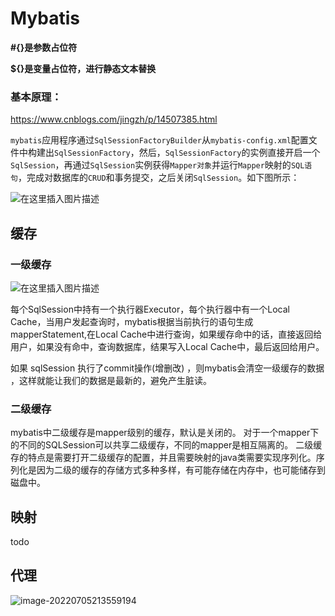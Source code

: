 

# Mybatis

**#{}是参数占位符** 

**${}是变量占位符，进行静态文本替换**



### 基本原理：

https://www.cnblogs.com/jingzh/p/14507385.html

`mybatis`应用程序通过`SqlSessionFactoryBuilder`从`mybatis-config.xml`配置文件中构建出`SqlSessionFactory`，然后，`SqlSessionFactory`的实例直接开启一个`SqlSession`，再通过`SqlSession`实例获得`Mapper对象`并运行`Mapper`映射的`SQL语句`，完成对数据库的`CRUD`和事务提交，之后关闭`SqlSession`。如下图所示：

![在这里插入图片描述](https://img-blog.csdnimg.cn/20210309085006377.png?x-oss-process=image/watermark,type_ZmFuZ3poZW5naGVpdGk,shadow_10,text_aHR0cHM6Ly9ibG9nLmNzZG4ubmV0L3UwMTIwNjAwMzM=,size_16,color_FFFFFF,t_70)



## 缓存

### 一级缓存

![在这里插入图片描述](D:\study\lbeco\lbeco.github.io\java\spring\mybatis.assets\watermark,type_d3F5LXplbmhlaQ,shadow_50,text_Q1NETiBA6KW_6LSi5b2t5LqO5pmP,size_20,color_FFFFFF,t_70,g_se,x_16.png)

每个SqlSession中持有一个执行器Executor，每个执行器中有一个Local Cache，当用户发起查询时，mybatis根据当前执行的语句生成mapperStatement,在Local Cache中进行查询，如果缓存命中的话，直接返回给用户，如果没有命中，查询数据库，结果写入Local Cache中，最后返回给用户。

如果 sqlSession 执行了commit操作(增删改) ，则mybatis会清空一级缓存的数据 ，这样就能让我们的数据是最新的，避免产生脏读。

### 二级缓存

mybatis中二级缓存是mapper级别的缓存，默认是关闭的。
对于一个mapper下的不同的SQLSession可以共享二级缓存，不同的mapper是相互隔离的。
二级缓存的特点是需要打开二级缓存的配置，并且需要映射的java类需要实现序列化。序列化是因为二级的缓存的存储方式多种多样，有可能存储在内存中，也可能储存到磁盘中。

## 映射

todo



## 代理



![image-20220705213559194](D:\study\lbeco\lbeco.github.io\java\spring\mybatis.assets\image-20220705213559194.png)